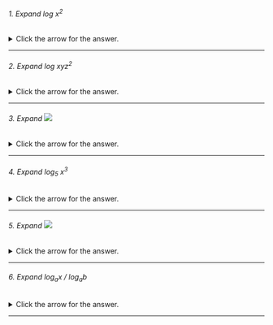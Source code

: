 ###### 1. Expand log x<sup>2</sup>

<details><summary>Click the arrow for the answer.</summary>
<p>
  
  ##### Answer: 2 log x
</p>
</details>

---

###### 2. Expand log xyz<sup>2</sup>

<details><summary>Click the arrow for the answer.</summary>
<p>
  
  ##### Answer: log x + log y + 2 log z
</p>
</details>

---

###### 3. Expand  <img src="https://render.githubusercontent.com/render/math?math=log(\frac{x}{y})">

<details><summary>Click the arrow for the answer.</summary>
<p>
  
  ##### Answer: log x - log y
</p>
</details>

---

###### 4. Expand log<sub>5</sub> x<sup>3</sup>

<details><summary>Click the arrow for the answer.</summary>
<p>
  
  ##### Answer: 3 log<sub>5</sub>x
</p>
</details>

---

###### 5. Expand <img src="https://render.githubusercontent.com/render/math?math=log(x^2)">

<details><summary>Click the arrow for the answer.</summary>
<p>
  
  ##### Answer: 2 log x
</p>
</details>

---

###### 6. Expand log<sub>a</sub>x / log<sub>a</sub>b

<details><summary>Click the arrow for the answer.</summary>
<p>
  
  ##### Answer: log<sub>b</sub>x
</p>
</details>

---
